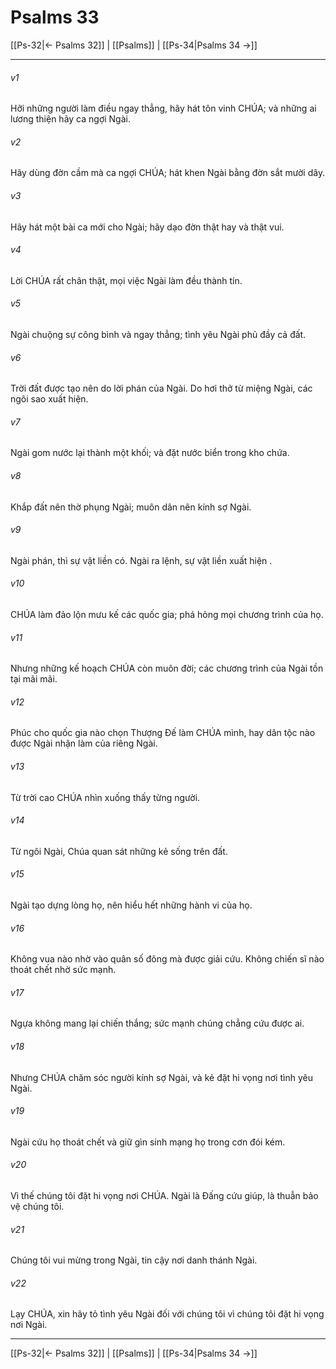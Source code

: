 # Psalms 33

[[Ps-32|← Psalms 32]] | [[Psalms]] | [[Ps-34|Psalms 34 →]]
***



###### v1 
Hỡi những người làm điều ngay thẳng, hãy hát tôn vinh CHÚA; và những ai lương thiện hãy ca ngợi Ngài. 

###### v2 
Hãy dùng đờn cầm mà ca ngợi CHÚA; hát khen Ngài bằng đờn sắt mười dây. 

###### v3 
Hãy hát một bài ca mới cho Ngài; hãy dạo đờn thật hay và thật vui. 

###### v4 
Lời CHÚA rất chân thật, mọi việc Ngài làm đều thành tín. 

###### v5 
Ngài chuộng sự công bình và ngay thẳng; tình yêu Ngài phủ đầy cả đất. 

###### v6 
Trời đất được tạo nên do lời phán của Ngài. Do hơi thở từ miệng Ngài, các ngôi sao xuất hiện. 

###### v7 
Ngài gom nước lại thành một khối; và đặt nước biển trong kho chứa. 

###### v8 
Khắp đất nên thờ phụng Ngài; muôn dân nên kính sợ Ngài. 

###### v9 
Ngài phán, thì sự vật liền có. Ngài ra lệnh, sự vật liền xuất hiện . 

###### v10 
CHÚA làm đảo lộn mưu kế các quốc gia; phá hỏng mọi chương trình của họ. 

###### v11 
Nhưng những kế hoạch CHÚA còn muôn đời; các chương trình của Ngài tồn tại mãi mãi. 

###### v12 
Phúc cho quốc gia nào chọn Thượng Đế làm CHÚA mình, hay dân tộc nào được Ngài nhận làm của riêng Ngài. 

###### v13 
Từ trời cao CHÚA nhìn xuống thấy từng người. 

###### v14 
Từ ngôi Ngài, Chúa quan sát những kẻ sống trên đất. 

###### v15 
Ngài tạo dựng lòng họ, nên hiểu hết những hành vi của họ. 

###### v16 
Không vua nào nhờ vào quân số đông mà được giải cứu. Không chiến sĩ nào thoát chết nhờ sức mạnh. 

###### v17 
Ngựa không mang lại chiến thắng; sức mạnh chúng chẳng cứu được ai. 

###### v18 
Nhưng CHÚA chăm sóc người kính sợ Ngài, và kẻ đặt hi vọng nơi tình yêu Ngài. 

###### v19 
Ngài cứu họ thoát chết và giữ gìn sinh mạng họ trong cơn đói kém. 

###### v20 
Vì thế chúng tôi đặt hi vọng nơi CHÚA. Ngài là Đấng cứu giúp, là thuẫn bảo vệ chúng tôi. 

###### v21 
Chúng tôi vui mừng trong Ngài, tin cậy nơi danh thánh Ngài. 

###### v22 
Lạy CHÚA, xin hãy tỏ tình yêu Ngài đối với chúng tôi vì chúng tôi đặt hi vọng nơi Ngài.

***
[[Ps-32|← Psalms 32]] | [[Psalms]] | [[Ps-34|Psalms 34 →]]
